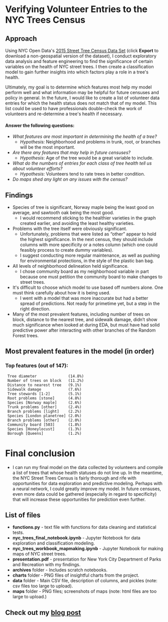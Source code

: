 # Verifying Volunteer Entries to the NYC Trees Census
    
## Approach
Using NYC Open Data's [2015 Street Tree Census Data Set](https://data.cityofnewyork.us/Environment/2015-Street-Tree-Census-Tree-Data/pi5s-9p35) (click **Export** to download a non-geospatial version of the dataset), I conduct exploratory data analysis and feature engineering to find the significance of certain variables on the health of NYC street trees. I then create a classification model to gain further insights into which factors play a role in a tree's health.

Ultimately, my goal is to determine which features most help my model perform well and what information may be helpful for future censuses and policy in general. In the future, I would like to create a list of volunteer data entries for which the health status does not match that of my model. This list could be used to have professionals double-check the work of volunteers and re-determine a tree's health if necessary.

#### Answer the following questions:
- *What features are most important in determining the health of a tree?*
    - *Hypothesis:* Neighborhood and problems in trunk, root, or branches will be the most important.
- *Are there any features that may help in future censuses?*
    - *Hypothesis*: Age of the tree would be a great variable to include.
- *What do the numbers of entries for each class of tree health tell us about volunteer efforts?*
    - *Hypothesis*: Volunteers tend to rate trees in better condition.
- *Do maps shed any light on any issues with the census?*

## Findings
* Species of tree is significant, Norway maple being the least good on average, and sawtooth oak being the most good.
    * I would recommend sticking to the healthier varieties in the graph created earlier, and avoiding the least healthy varieties.
* Problems with the tree itself were obviously significant.
    * Unfortunately, problems that were listed as “other” appear to hold the highest significance. In the next census, they should include columns with more specificity or a notes column (which one could feasibly process to create dummy variables).
    * I suggest conducting more regular maintenance, as well as pushing for environmental protections, in the style of the plastic ban bag.
* All levels of neighborhood delineation held significance.
    * I chose community board as my neighborhood variable in part because one must petition the community board to make changes to street trees.
* It's difficult to choose which model to use based off numbers alone. One must think carefully about how it is being used.
    * I went with a model that was more inaccurate but had a better spread of predictions. Not ready for primetime yet, but a step in the right direction.
* Many of the most prevalent features, including number of trees on block, distance to the nearest tree, and sidewalk damage, didn’t show much significance when looked at during EDA, but must have had solid predictive power after interacting with other branches of the Random Forest trees.

## Most prevalent features in the model (in order)
### Top features (out of 147):
     Tree diameter              (14.8%)
     Number of trees on block   (11.2%)
     Distance to nearest tree   (9.1%)
     Sidewalk damage            (7.6%)
     Tree stewards [1-2]        (5.1%)
     Root problems [stone]      (4.8%)
     Species [Norway maple]     (2.6%)
     Trunk problems [other]     (2.4%)
     Branch problems [light]    (2.2%)
     Species [London planetree] (2.0%)
     Branch problems [other]    (2.0%)
     Community board [503]      (1.8%)
     Species [Honeylocust]      (1.3%)
     Borough [Queens]           (1.2%)


# Final conclusion
* I can run my final model on the data collected by volunteers and compile a list of trees that whose health statuses do not line up. In the meantime, the NYC Street Trees Census is fairly thorough and rife with opportunities for data exploration and predictive modeling. Perhaps with a neural network, I could greatly improve my model. In future censuses, even more data could be gathered (especially in regard to specificity) that will increase these opportunities for prediction even further.

## List of files
* **functions.py** - text file with functions for data cleaning and statistical tests.
* **nyc_trees_final_notebook.ipynb** - Jupyter Notebook for data exploration and classification modeling.
* **nyc_trees_workbook_mapmaking.ipynb** - Jupyter Notebook for making maps of NYC street trees.
* **presentation.pdf** - presentation for New York City Department of Parks and Recreation with my findings.
* **archives** folder - Includes scratch notebooks.
* **charts** folder - PNG files of insightful charts from the project.
* **data** folder - Main CSV file, description of columns, and pickles (note: csv files too large to upload).
* **maps** folder - PNG files; screenshots of maps (note: html files are too large to upload.)



## Check out my [blog post](https://medium.com/@joshua.szymanowski/new-york-forest-rangers-d11b19e386a8)
